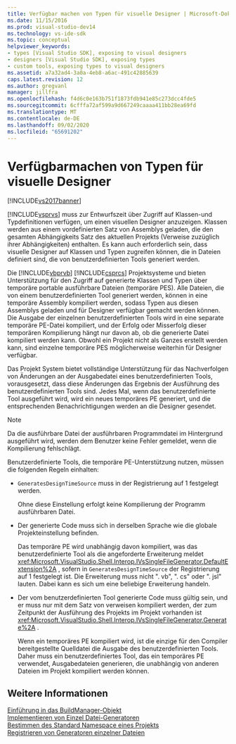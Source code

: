 ```yaml
---
title: Verfügbar machen von Typen für visuelle Designer | Microsoft-Dokumentation
ms.date: 11/15/2016
ms.prod: visual-studio-dev14
ms.technology: vs-ide-sdk
ms.topic: conceptual
helpviewer_keywords:
- types [Visual Studio SDK], exposing to visual designers
- designers [Visual Studio SDK], exposing types
- custom tools, exposing types to visual designers
ms.assetid: a7a32ad4-3a0a-4eb8-a6ac-491c42885639
caps.latest.revision: 12
ms.author: gregvanl
manager: jillfra
ms.openlocfilehash: f4d6c0e163b751f1873fdb941e85c273dcc4fde5
ms.sourcegitcommit: 6cfffa72af599a9d667249caaaa411bb28ea69fd
ms.translationtype: MT
ms.contentlocale: de-DE
ms.lasthandoff: 09/02/2020
ms.locfileid: "65691202"
---
```

# <a name="exposing-types-to-visual-designers"></a>Verfügbarmachen von Typen für visuelle Designer
[!INCLUDE[vs2017banner](../../includes/vs2017banner.md)]

[!INCLUDE[vsprvs](../../includes/vsprvs-md.md)] muss zur Entwurfszeit über Zugriff auf Klassen-und Typdefinitionen verfügen, um einen visuellen Designer anzuzeigen. Klassen werden aus einem vordefinierten Satz von Assemblys geladen, die den gesamten Abhängigkeits Satz des aktuellen Projekts (Verweise zuzüglich ihrer Abhängigkeiten) enthalten. Es kann auch erforderlich sein, dass visuelle Designer auf Klassen und Typen zugreifen können, die in Dateien definiert sind, die von benutzerdefinierten Tools generiert werden.  
  
 Die [!INCLUDE[vbprvb](../../includes/vbprvb-md.md)] [!INCLUDE[csprcs](../../includes/csprcs-md.md)] Projektsysteme und bieten Unterstützung für den Zugriff auf generierte Klassen und Typen über temporäre portable ausführbare Dateien (temporäre PES). Alle Dateien, die von einem benutzerdefinierten Tool generiert werden, können in eine temporäre Assembly kompiliert werden, sodass Typen aus diesen Assemblys geladen und für Designer verfügbar gemacht werden können. Die Ausgabe der einzelnen benutzerdefinierten Tools wird in eine separate temporäre PE-Datei kompiliert, und der Erfolg oder Misserfolg dieser temporären Kompilierung hängt nur davon ab, ob die generierte Datei kompiliert werden kann. Obwohl ein Projekt nicht als Ganzes erstellt werden kann, sind einzelne temporäre PES möglicherweise weiterhin für Designer verfügbar.  
  
 Das Projekt System bietet vollständige Unterstützung für das Nachverfolgen von Änderungen an der Ausgabedatei eines benutzerdefinierten Tools, vorausgesetzt, dass diese Änderungen das Ergebnis der Ausführung des benutzerdefinierten Tools sind. Jedes Mal, wenn das benutzerdefinierte Tool ausgeführt wird, wird ein neues temporäres PE generiert, und die entsprechenden Benachrichtigungen werden an die Designer gesendet.  
  
> [!NOTE]
> Da die ausführbare Datei der ausführbaren Programmdatei im Hintergrund ausgeführt wird, werden dem Benutzer keine Fehler gemeldet, wenn die Kompilierung fehlschlägt.  
  
 Benutzerdefinierte Tools, die temporäre PE-Unterstützung nutzen, müssen die folgenden Regeln einhalten:  
  
- `GeneratesDesignTimeSource` muss in der Registrierung auf 1 festgelegt werden.  
  
     Ohne diese Einstellung erfolgt keine Kompilierung der Programm ausführbaren Datei.  
  
- Der generierte Code muss sich in derselben Sprache wie die globale Projekteinstellung befinden.  
  
     Das temporäre PE wird unabhängig davon kompiliert, was das benutzerdefinierte Tool als die angeforderte Erweiterung meldet <xref:Microsoft.VisualStudio.Shell.Interop.IVsSingleFileGenerator.DefaultExtension%2A> , sofern in `GeneratesDesignTimeSource` der Registrierung auf 1 festgelegt ist. Die Erweiterung muss nicht ". vb", ". cs" oder ". jsl" lauten. Dabei kann es sich um eine beliebige Erweiterung handeln.  
  
- Der vom benutzerdefinierten Tool generierte Code muss gültig sein, und er muss nur mit dem Satz von verweisen kompiliert werden, der zum Zeitpunkt der Ausführung des Projekts im Projekt vorhanden ist <xref:Microsoft.VisualStudio.Shell.Interop.IVsSingleFileGenerator.Generate%2A> .  
  
     Wenn ein temporäres PE kompiliert wird, ist die einzige für den Compiler bereitgestellte Quelldatei die Ausgabe des benutzerdefinierten Tools. Daher muss ein benutzerdefiniertes Tool, das ein temporäres PE verwendet, Ausgabedateien generieren, die unabhängig von anderen Dateien im Projekt kompiliert werden können.  
  
## <a name="see-also"></a>Weitere Informationen  
 [Einführung in das BuildManager-Objekt](https://msdn.microsoft.com/50080ec2-c1c9-412c-98ef-18d7f895e7fa)   
 [Implementieren von Einzel Datei-Generatoren](../../extensibility/internals/implementing-single-file-generators.md)   
 [Bestimmen des Standard Namespace eines Projekts](../../misc/determining-the-default-namespace-of-a-project.md)   
 [Registrieren von Generatoren einzelner Dateien](../../extensibility/internals/registering-single-file-generators.md)
